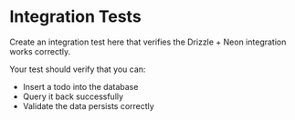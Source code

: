 # Integration Tests

Create an integration test here that verifies the Drizzle + Neon integration works correctly.

Your test should verify that you can:
- Insert a todo into the database
- Query it back successfully
- Validate the data persists correctly
